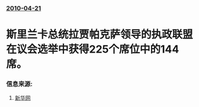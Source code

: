 ### [2010-04-21](/news/2010/04/21/index.md)

##### 
#  斯里兰卡总统拉贾帕克萨领导的执政联盟在议会选举中获得225个席位中的144席。




### 信息来源:

1. [新华网](http://news.xinhuanet.com/world/2010-04/21/c_1247163.htm)
